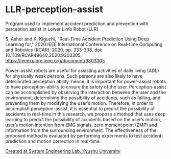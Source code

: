 # LLR-perception-assist
Program used to implement accident prediction and prevention with perception assist in Lower Limb Robot (LLR)
 
S. Asher and K. Kiguchi, "Real-Time Accident Prediction Using Deep Learning for," 2020 IEEE International Conference on Real-time Computing and Robotics (RCAR), 2020, pp. 333-338, doi: 10.1109/RCAR49640.2020.9303305. https://ieeexplore.ieee.org/document/9303305

Power-assist robots are useful for assisting activities of daily living (ADL) for physically weak persons. Such persons are also likely to have deteriorated perception ability, hence, it is important for power-assist robots to have perception-ability to ensure the safety of the user. Perception-assist can be accomplished by observing the interaction between the user and the environment, determining the possibility of accidents, such as falling, and preventing them by modifying the user’s motion. Therefore, in order
to accomplish perception-assist, it is essential to predict the possibility of accidents in real-time.In this research, we propose a method that uses deep learning to predict the possibility of accidents based on the user’s motion, user’s motion intention from EMG signals, zero moment point (ZMP) and information from the surrounding environment. The effectiveness of the proposed method is evaluated by performing experiments to test accident-prediction and motion correction in real-time. 

[Created at System Engineering Lab, Kyushu University ](https://system.mech.kyushu-u.ac.jp/index.html)


